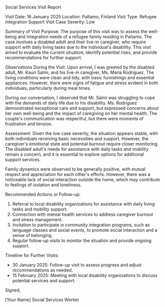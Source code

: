 Social Services Visit Report

Visit Date: 16 January 2025
Location: Paltamo, Finland
Visit Type: Refugee Integration Support Visit
Case Severity: Low

Summary of Visit Purpose:
The purpose of this visit was to assess the well-being and integration needs of a refugee family residing in Paltamo. The case involves a disabled adult and their live-in caregiver, who require support with daily living tasks due to the individual's disability. This visit aimed to evaluate the current situation, identify potential risks, and provide recommendations for further support.

Observations During the Visit:
Upon arrival, I was greeted by the disabled adult, Mr. Kauri Salmi, and his live-in caregiver, Ms. Maria Rodriguez. The living conditions were clean and tidy, with basic furnishings and essential appliances. However, there were signs of fatigue and stress evident in both individuals, particularly during meal times.

During our conversation, I observed that Mr. Salmi was struggling to cope with the demands of daily life due to his disability. Ms. Rodriguez demonstrated exceptional care and support, but expressed concerns about her own well-being and the impact of caregiving on her mental health. The couple's communication was respectful, but there were moments of frustration and tension.

Assessment:
Given the low case severity, the situation appears stable, with both individuals receiving basic necessities and support. However, the caregiver's emotional state and potential burnout require closer monitoring. The disabled adult's needs for assistance with daily tasks and mobility remain a concern, and it is essential to explore options for additional support services.

Family dynamics were observed to be generally positive, with mutual respect and appreciation for each other's efforts. However, there was a noticeable lack of social interaction outside the home, which may contribute to feelings of isolation and loneliness.

Recommended Actions or Follow-up:
1. Referral to local disability organizations for assistance with daily living tasks and mobility support.
2. Connection with mental health services to address caregiver burnout and stress management.
3. Invitation to participate in community integration programs, such as language classes and social events, to promote social interaction and a sense of belonging.
4. Regular follow-up visits to monitor the situation and provide ongoing support.

Timeline for Further Visits:
- 30 January 2025: Follow-up visit to assess progress and adjust recommendations as needed.
- 15 February 2025: Meeting with local disability organizations to discuss potential services and support.

Signed,

[Your Name]
Social Services Worker